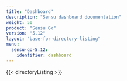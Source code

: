 ```yaml
---
title: "Dashboard"
description: "Sensu dashboard documentation"
weight: 50
product: "Sensu Go"
version: "5.12"
layout: "base-for-directory-listing"
menu:
  sensu-go-5.12:
    identifier: dashboard
---
```


{{< directoryListing >}}
